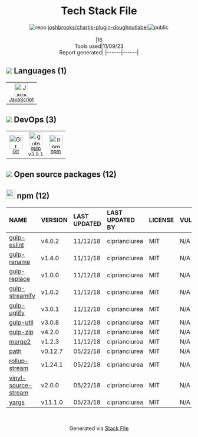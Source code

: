 <!--
--- Readme.md Snippet without images Start ---
## Tech Stack
joshbrooks/chartjs-plugin-doughnutlabel is built on the following main stack:
- [gulp](http://gulpjs.com/) – JS Build Tools / JS Task Runners
- [JavaScript](https://developer.mozilla.org/en-US/docs/Web/JavaScript) – Languages

Full tech stack [here](/techstack.md)
--- Readme.md Snippet without images End ---

--- Readme.md Snippet with images Start ---
## Tech Stack
joshbrooks/chartjs-plugin-doughnutlabel is built on the following main stack:
- <img width='25' height='25' src='https://img.stackshare.io/service/844/iruTC031.png' alt='gulp'/> [gulp](http://gulpjs.com/) – JS Build Tools / JS Task Runners
- <img width='25' height='25' src='https://img.stackshare.io/service/1209/javascript.jpeg' alt='JavaScript'/> [JavaScript](https://developer.mozilla.org/en-US/docs/Web/JavaScript) – Languages

Full tech stack [here](/techstack.md)
--- Readme.md Snippet with images End ---
-->
<div align="center">

# Tech Stack File
![](https://img.stackshare.io/repo.svg "repo") [joshbrooks/chartjs-plugin-doughnutlabel](https://github.com/joshbrooks/chartjs-plugin-doughnutlabel)![](https://img.stackshare.io/public_badge.svg "public")
<br/><br/>
|16<br/>Tools used|11/09/23 <br/>Report generated|
|------|------|
</div>

## <img src='https://img.stackshare.io/languages.svg'/> Languages (1)
<table><tr>
  <td align='center'>
  <img width='36' height='36' src='https://img.stackshare.io/service/1209/javascript.jpeg' alt='JavaScript'>
  <br>
  <sub><a href="https://developer.mozilla.org/en-US/docs/Web/JavaScript">JavaScript</a></sub>
  <br>
  <sub></sub>
</td>

</tr>
</table>

## <img src='https://img.stackshare.io/devops.svg'/> DevOps (3)
<table><tr>
  <td align='center'>
  <img width='36' height='36' src='https://img.stackshare.io/service/1046/git.png' alt='Git'>
  <br>
  <sub><a href="http://git-scm.com/">Git</a></sub>
  <br>
  <sub></sub>
</td>

<td align='center'>
  <img width='36' height='36' src='https://img.stackshare.io/service/844/iruTC031.png' alt='gulp'>
  <br>
  <sub><a href="http://gulpjs.com/">gulp</a></sub>
  <br>
  <sub>v3.9.1</sub>
</td>

<td align='center'>
  <img width='36' height='36' src='https://img.stackshare.io/service/1120/lejvzrnlpb308aftn31u.png' alt='npm'>
  <br>
  <sub><a href="https://www.npmjs.com/">npm</a></sub>
  <br>
  <sub></sub>
</td>

</tr>
</table>


## <img src='https://img.stackshare.io/group.svg' /> Open source packages (12)</h2>

## <img width='24' height='24' src='https://img.stackshare.io/service/1120/lejvzrnlpb308aftn31u.png'/> npm (12)

|NAME|VERSION|LAST UPDATED|LAST UPDATED BY|LICENSE|VULNERABILITIES|
|:------|:------|:------|:------|:------|:------|
|[gulp-eslint](https://www.npmjs.com/gulp-eslint)|v4.0.2|11/12/18|ciprianciurea |MIT|N/A|
|[gulp-rename](https://www.npmjs.com/gulp-rename)|v1.4.0|11/12/18|ciprianciurea |MIT|N/A|
|[gulp-replace](https://www.npmjs.com/gulp-replace)|v1.0.0|11/12/18|ciprianciurea |MIT|N/A|
|[gulp-streamify](https://www.npmjs.com/gulp-streamify)|v1.0.2|11/12/18|ciprianciurea |MIT|N/A|
|[gulp-uglify](https://www.npmjs.com/gulp-uglify)|v3.0.1|11/12/18|ciprianciurea |MIT|N/A|
|[gulp-util](https://www.npmjs.com/gulp-util)|v3.0.8|11/12/18|ciprianciurea |MIT|N/A|
|[gulp-zip](https://www.npmjs.com/gulp-zip)|v4.2.0|11/12/18|ciprianciurea |MIT|N/A|
|[merge2](https://www.npmjs.com/merge2)|v1.2.3|11/12/18|ciprianciurea |MIT|N/A|
|[path](https://www.npmjs.com/path)|v0.12.7|05/22/18|ciprianciurea |MIT|N/A|
|[rollup-stream](https://www.npmjs.com/rollup-stream)|v1.24.1|05/22/18|ciprianciurea |MIT|N/A|
|[vinyl-source-stream](https://www.npmjs.com/vinyl-source-stream)|v2.0.0|05/22/18|ciprianciurea |MIT|N/A|
|[yargs](https://www.npmjs.com/yargs)|v11.1.0|05/23/18|ciprianciurea |MIT|N/A|

<br/>
<div align='center'>

Generated via [Stack File](https://github.com/apps/stack-file)
